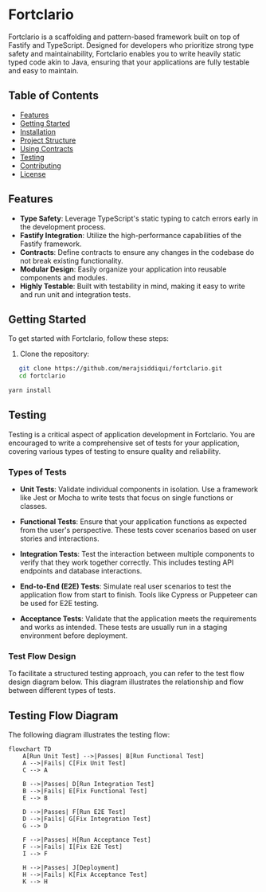 # Fortclario

Fortclario is a scaffolding and pattern-based framework built on top of Fastify and TypeScript. Designed for developers who prioritize strong type safety and maintainability, Fortclario enables you to write heavily static typed code akin to Java, ensuring that your applications are fully testable and easy to maintain.

## Table of Contents

- [Features](#features)
- [Getting Started](#getting-started)
- [Installation](#installation)
- [Project Structure](#project-structure)
- [Using Contracts](#using-contracts)
- [Testing](#testing)
- [Contributing](#contributing)
- [License](#license)

## Features

- **Type Safety**: Leverage TypeScript's static typing to catch errors early in the development process.
- **Fastify Integration**: Utilize the high-performance capabilities of the Fastify framework.
- **Contracts**: Define contracts to ensure any changes in the codebase do not break existing functionality.
- **Modular Design**: Easily organize your application into reusable components and modules.
- **Highly Testable**: Built with testability in mind, making it easy to write and run unit and integration tests.

## Getting Started

To get started with Fortclario, follow these steps:

1. Clone the repository:

```bash
   git clone https://github.com/merajsiddiqui/fortclario.git
   cd fortclario
```

```bash
yarn install
```


## Testing

Testing is a critical aspect of application development in Fortclario. You are encouraged to write a comprehensive set of tests for your application, covering various types of testing to ensure quality and reliability.

### Types of Tests

- **Unit Tests**: Validate individual components in isolation. Use a framework like Jest or Mocha to write tests that focus on single functions or classes.

- **Functional Tests**: Ensure that your application functions as expected from the user's perspective. These tests cover scenarios based on user stories and interactions.

- **Integration Tests**: Test the interaction between multiple components to verify that they work together correctly. This includes testing API endpoints and database interactions.

- **End-to-End (E2E) Tests**: Simulate real user scenarios to test the application flow from start to finish. Tools like Cypress or Puppeteer can be used for E2E testing.

- **Acceptance Tests**: Validate that the application meets the requirements and works as intended. These tests are usually run in a staging environment before deployment.

### Test Flow Design

To facilitate a structured testing approach, you can refer to the test flow design diagram below. This diagram illustrates the relationship and flow between different types of tests.


## Testing Flow Diagram

The following diagram illustrates the testing flow:

```mermaid
flowchart TD
    A[Run Unit Test] -->|Passes| B[Run Functional Test]
    A -->|Fails| C[Fix Unit Test]
    C --> A
    
    B -->|Passes| D[Run Integration Test]
    B -->|Fails| E[Fix Functional Test]
    E --> B
    
    D -->|Passes| F[Run E2E Test]
    D -->|Fails| G[Fix Integration Test]
    G --> D
    
    F -->|Passes| H[Run Acceptance Test]
    F -->|Fails| I[Fix E2E Test]
    I --> F
    
    H -->|Passes| J[Deployment]
    H -->|Fails| K[Fix Acceptance Test]
    K --> H
